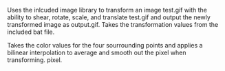 Uses the inlcuded image library to transform an image test.gif with the ability to shear, rotate, scale, and translate test.gif and output the newly transformed image as output.gif. Takes the transformation values from the included bat file.

Takes the color values for the four sourrounding points and applies a bilinear interpolation to average and smooth out the pixel when transforming.			   pixel.